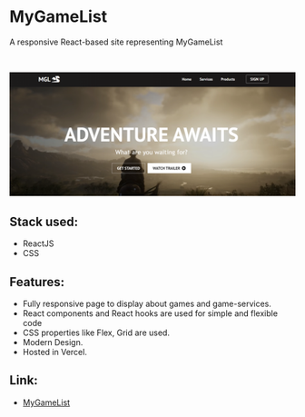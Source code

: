 # MyGameList
A responsive React-based site representing MyGameList

<br />

![mygamelist](./screenshots/mygamelist.png)

## Stack used:
- ReactJS
- CSS

## Features:
- Fully responsive page to display about games and game-services.
- React components and React hooks are used for simple and flexible code
- CSS properties like Flex, Grid are used.
- Modern Design.
- Hosted in Vercel.

## Link:
- [MyGameList](https://mygamelist-site.vercel.app/)

